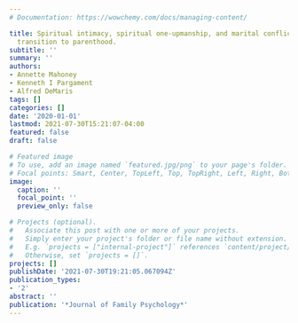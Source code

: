 ```yaml
---
# Documentation: https://wowchemy.com/docs/managing-content/

title: Spiritual intimacy, spiritual one-upmanship, and marital conflict across the
  transition to parenthood.
subtitle: ''
summary: ''
authors:
- Annette Mahoney
- Kenneth I Pargament
- Alfred DeMaris
tags: []
categories: []
date: '2020-01-01'
lastmod: 2021-07-30T15:21:07-04:00
featured: false
draft: false

# Featured image
# To use, add an image named `featured.jpg/png` to your page's folder.
# Focal points: Smart, Center, TopLeft, Top, TopRight, Left, Right, BottomLeft, Bottom, BottomRight.
image:
  caption: ''
  focal_point: ''
  preview_only: false

# Projects (optional).
#   Associate this post with one or more of your projects.
#   Simply enter your project's folder or file name without extension.
#   E.g. `projects = ["internal-project"]` references `content/project/deep-learning/index.md`.
#   Otherwise, set `projects = []`.
projects: []
publishDate: '2021-07-30T19:21:05.067094Z'
publication_types:
- '2'
abstract: ''
publication: '*Journal of Family Psychology*'
---
```

